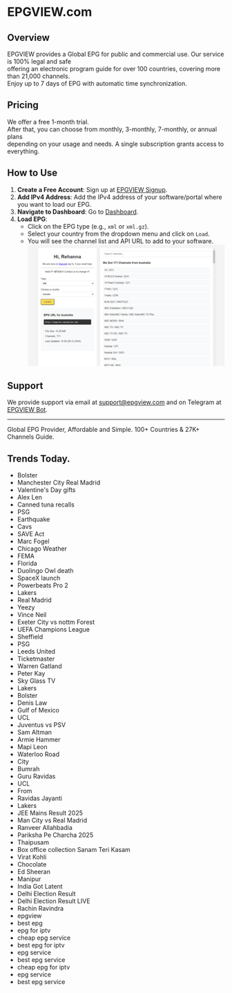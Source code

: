 # EPGVIEW.com



## Overview
EPGVIEW provides a Global EPG for public and commercial use. Our service is 100% legal and safe\
offering an electronic program guide for over 100 countries, covering more than 21,000 channels.\
Enjoy up to 7 days of EPG with automatic time synchronization.

## Pricing
We offer a free 1-month trial. \
After that, you can choose from monthly, 3-monthly, 7-monthly, or annual plans \
depending on your usage and needs. A single subscription grants access to everything.

## How to Use
1. **Create a Free Account**: Sign up at [EPGVIEW Signup](https://epgview.com/signup.php).
2. **Add IPv4 Address**: Add the IPv4 address of your software/portal where you want to load our EPG.
3. **Navigate to Dashboard**: Go to [Dashboard](https://epgview.com/dashboard.php).
4. **Load EPG**:
   - Click on the EPG type (e.g., `xml` or `xml.gz`).
   - Select your country from the dropdown menu and click on `Load`.
   - You will see the channel list and API URL to add to your software.
![EPGVIEW](img/dashboard.png)
## Support
We provide support via email at [support@epgview.com](mailto:support@epgview.com) and on Telegram at [EPGVIEW Bot](https://t.me/epgview_bot).

---

Global EPG Provider, Affordable and Simple. 100+ Countries & 27K+ Channels Guide.

## Trends Today.

- Bolster
- Manchester City  Real Madrid
- Valentine's Day gifts
- Alex Len
- Canned tuna recalls
- PSG
- Earthquake
- Cavs
- SAVE Act
- Marc Fogel
- Chicago Weather
- FEMA
- Florida
- Duolingo Owl death
- SpaceX launch
- Powerbeats Pro 2
- Lakers
- Real Madrid
- Yeezy
- Vince Neil
- Exeter City vs nottm Forest
- UEFA Champions League
- Sheffield
- PSG
- Leeds United
- Ticketmaster
- Warren Gatland
- Peter Kay
- Sky Glass TV
- Lakers
- Bolster
- Denis Law
- Gulf of Mexico
- UCL
- Juventus vs PSV
- Sam Altman
- Armie Hammer
- Mapi Leon
- Waterloo Road
- City
- Bumrah
- Guru Ravidas
- UCL
- From
- Ravidas Jayanti
- Lakers
- JEE Mains Result 2025
- Man City vs Real Madrid
- Ranveer Allahbadia
- Pariksha Pe Charcha 2025
- Thaipusam
- Box office collection Sanam Teri Kasam
- Virat Kohli
- Chocolate
- Ed Sheeran
- Manipur
- India Got Latent
- Delhi Election Result
- Delhi Election Result LIVE
- Rachin Ravindra
- epgview
- best epg
- epg for iptv
- cheap epg service
- best epg for iptv
- epg service
- best epg service
- cheap epg for iptv
- epg service
- best epg service
